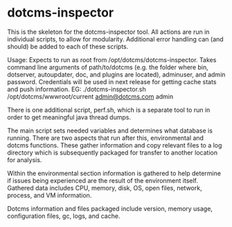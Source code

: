 # dotcms-inspector

This is the skeleton for the dotcms-inspector tool.  All actions are run in individual scripts, to allow for modularity.  Additional error handling can (and should) be added to each of these scripts.

Usage: Expects to run as root from /opt/dotcms/dotcms-inspector.  Takes command line arguments of path/to/dotcms (e.g. the folder where bin, dotserver, autoupdater, doc, and plugins are located), adminuser, and admin password.  Credentials will be used in next release for getting cache stats and push information.  EG: ./dotcms-inspector.sh /opt/dotcms/wwwroot/current admin@dotcms.com admin

There is one additional script, perf.sh, which is a separate tool to run in order to get meaningful java thread dumps.

The main script sets needed variables and determines what database is running.  There are two aspects that run after this, environmental and dotcms functions.  These gather information and copy relevant files to a log directory which is subsequently packaged for transfer to another location for analysis.

Within the environmental section information is gathered to help determine if issues being experienced are the result of the environment itself.  Gathered data includes CPU, memory, disk, OS, open files, network, process, and VM information. 

Dotcms information and files packaged include version, memory usage, configuration files, gc, logs, and cache.
